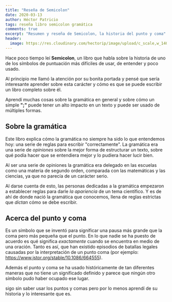 ```yaml
---
title: "Reseña de Semicolon"
date: 2020-03-13
author: Héctor Patricio
tags: reseña libro semicolon gramática
comments: true
excerpt: "Resumen y reseña de Semicolon, la historia del punto y coma"
header:
  image: https://res.cloudinary.com/hectorip/image/upload/c_scale,w_1400/v1584146992/0BC83BBE-2C8B-40CC-B655-2EB8AD614592-HDR_h7kcxm.jpg
---
```


Hace poco tiempo leí **Semicolon**, un libro que habla sobre la historia de uno de los símbolos de puntuación más difíciles de usar, de entender y poco usado.

Al principio me llamó la atención por su bonita portada y pensé que sería interesante aprender sobre esta carácter y cómo es que se puede  escribir un libro completo sobre él.

Aprendí muchas cosas sobre la gramática en general y sobre cómo un simple **";"** puede tener un alto impacto en un texto y puede ser usado de múltiples formas.

## Sobre la gramática

Este libro explica cómo la gramática no siempre ha sido lo que entendemos hoy: una serie de reglas para escribir "correctamente". La gramática era una serie de _opiniones_ sobre la mejor forma de estructurar un texto, sobre qué podía hacer que se entendiera mejor y lo pudiera hacer lucir bien.

Al ser una serie de opiniones la gramática era delegado en las escuelas como una materia de segundo orden, comparada con las matemáticas y las ciencias, ya que no parecía de un carácter serio.

Al darse cuenta de esto, las personas dedicadas a la gramática empezaron a establecer reglas para darle _la apariencia_ de un tema científico. Y es de ahí de donde nació la gramática que conocemos, llena de reglas estrictas que _dictan_ cómo se debe escribir.

## Acerca del punto y coma

Es un símbolo que se inventó para significar una pausa más grande que la coma pero más pequeña que el punto. En lo que nadie se ha puesto de acuerdo es qué significa _exactamente_ cuando se encuentra en medio de una oración. Tanto es así, que han existido episodios de batallas legales causadas por la interpretación de un punto coma (por ejemplo: https://www.jstor.org/stable/10.1086/664555).

Además el punto y coma se ha usado históricamente de tan diferentes maneras que no tiene un significado definido y parece que ningún otro símbolo pudo haber ocupado ese lugar.

sigo sin saber usar los puntos y comas pero por lo menos aprendí de su historia y lo interesante que es.
